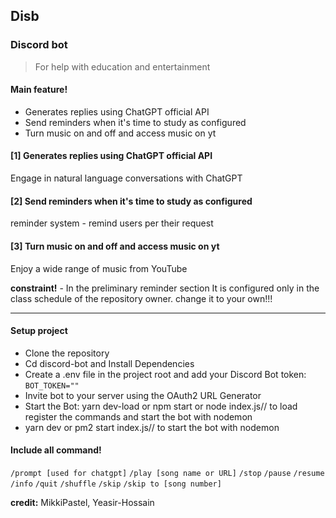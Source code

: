## Disb
### Discord bot
> For help with education and entertainment

#### Main feature!

- Generates replies using ChatGPT official API
- Send reminders when it's time to study as configured
- Turn music on and off and access music on yt

#### [1] Generates replies using ChatGPT official API
Engage in natural language conversations with ChatGPT
#### [2] Send reminders when it's time to study as configured
reminder system - remind users per their request
#### [3] Turn music on and off and access music on yt
 Enjoy a wide range of music from YouTube

**constraint!** - In the preliminary reminder section It is configured only in the class schedule of the repository owner. change it to your own!!!

---
#### Setup project
- Clone the repository
- Cd discord-bot and Install Dependencies
- Create a .env file in the project root and add your Discord Bot token: `BOT_TOKEN=""`
- Invite bot to your server using the OAuth2 URL Generator
- Start the Bot: yarn dev-load or npm start or node index.js// to load register the commands and start the bot with nodemon
- yarn dev or pm2 start index.js// to start the bot with nodemon

#### Include all command!
`/prompt [used for chatgpt]`
`/play [song name or URL]`
`/stop`
`/pause`
`/resume`
`/info`
`/quit`
`/shuffle`
`/skip`
`/skip to [song number]`

**credit:** MikkiPastel, Yeasir-Hossain


